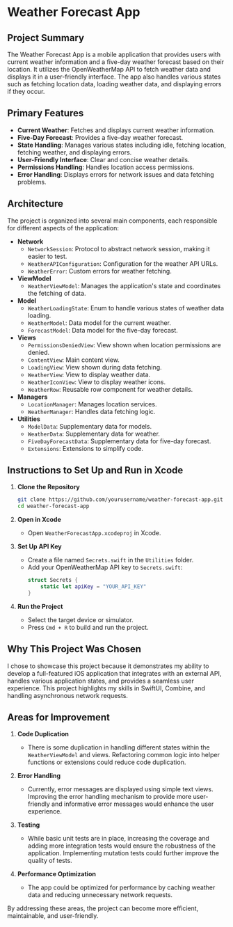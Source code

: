 # Weather Forecast App

## Project Summary
The Weather Forecast App is a mobile application that provides users with current weather information and a five-day weather forecast based on their location. It utilizes the OpenWeatherMap API to fetch weather data and displays it in a user-friendly interface. The app also handles various states such as fetching location data, loading weather data, and displaying errors if they occur.

## Primary Features
- **Current Weather**: Fetches and displays current weather information.
- **Five-Day Forecast**: Provides a five-day weather forecast.
- **State Handling**: Manages various states including idle, fetching location, fetching weather, and displaying errors.
- **User-Friendly Interface**: Clear and concise weather details.
- **Permissions Handling**: Handles location access permissions.
- **Error Handling**: Displays errors for network issues and data fetching problems.

## Architecture
The project is organized into several main components, each responsible for different aspects of the application:

- **Network**
  - `NetworkSession`: Protocol to abstract network session, making it easier to test.
  - `WeatherAPIConfiguration`: Configuration for the weather API URLs.
  - `WeatherError`: Custom errors for weather fetching.
- **ViewModel**
  - `WeatherViewModel`: Manages the application's state and coordinates the fetching of data.
- **Model**
  - `WeatherLoadingState`: Enum to handle various states of weather data loading.
  - `WeatherModel`: Data model for the current weather.
  - `ForecastModel`: Data model for the five-day forecast.
- **Views**
  - `PermissionsDeniedView`: View shown when location permissions are denied.
  - `ContentView`: Main content view.
  - `LoadingView`: View shown during data fetching.
  - `WeatherView`: View to display weather data.
  - `WeatherIconView`: View to display weather icons.
  - `WeatherRow`: Reusable row component for weather details.
- **Managers**
  - `LocationManager`: Manages location services.
  - `WeatherManager`: Handles data fetching logic.
- **Utilities**
  - `ModelData`: Supplementary data for models.
  - `WeatherData`: Supplementary data for weather.
  - `FiveDayForecastData`: Supplementary data for five-day forecast.
  - `Extensions`: Extensions to simplify code.

## Instructions to Set Up and Run in Xcode

1. **Clone the Repository**
    ```bash
    git clone https://github.com/yourusername/weather-forecast-app.git
    cd weather-forecast-app
    ```

2. **Open in Xcode**
   - Open `WeatherForecastApp.xcodeproj` in Xcode.

3. **Set Up API Key**
   - Create a file named `Secrets.swift` in the `Utilities` folder.
   - Add your OpenWeatherMap API key to `Secrets.swift`:
     ```swift
     struct Secrets {
         static let apiKey = "YOUR_API_KEY"
     }
     ```

4. **Run the Project**
   - Select the target device or simulator.
   - Press `Cmd + R` to build and run the project.

## Why This Project Was Chosen
I chose to showcase this project because it demonstrates my ability to develop a full-featured iOS application that integrates with an external API, handles various application states, and provides a seamless user experience. This project highlights my skills in SwiftUI, Combine, and handling asynchronous network requests.

## Areas for Improvement

1. **Code Duplication**
   - There is some duplication in handling different states within the `WeatherViewModel` and views. Refactoring common logic into helper functions or extensions could reduce code duplication.

2. **Error Handling**
   - Currently, error messages are displayed using simple text views. Improving the error handling mechanism to provide more user-friendly and informative error messages would enhance the user experience.

3. **Testing**
   - While basic unit tests are in place, increasing the coverage and adding more integration tests would ensure the robustness of the application. Implementing mutation tests could further improve the quality of tests.

4. **Performance Optimization**
   - The app could be optimized for performance by caching weather data and reducing unnecessary network requests.

By addressing these areas, the project can become more efficient, maintainable, and user-friendly.


